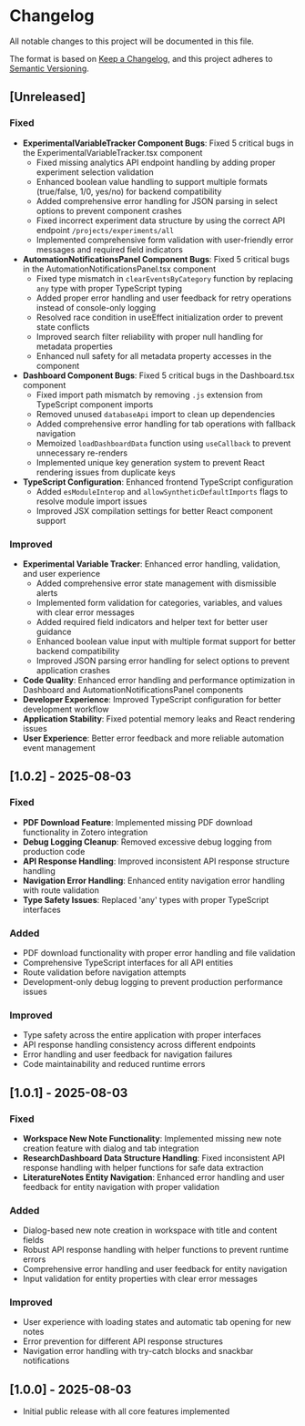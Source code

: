 # Changelog

All notable changes to this project will be documented in this file.

The format is based on [Keep a Changelog](https://keepachangelog.com/en/1.0.0/), and this project adheres to [Semantic Versioning](https://semver.org/spec/v2.0.0.html).

## [Unreleased]

### Fixed
- **ExperimentalVariableTracker Component Bugs**: Fixed 5 critical bugs in the ExperimentalVariableTracker.tsx component
  - Fixed missing analytics API endpoint handling by adding proper experiment selection validation
  - Enhanced boolean value handling to support multiple formats (true/false, 1/0, yes/no) for backend compatibility
  - Added comprehensive error handling for JSON parsing in select options to prevent component crashes
  - Fixed incorrect experiment data structure by using the correct API endpoint `/projects/experiments/all`
  - Implemented comprehensive form validation with user-friendly error messages and required field indicators
- **AutomationNotificationsPanel Component Bugs**: Fixed 5 critical bugs in the AutomationNotificationsPanel.tsx component
  - Fixed type mismatch in `clearEventsByCategory` function by replacing `any` type with proper TypeScript typing
  - Added proper error handling and user feedback for retry operations instead of console-only logging
  - Resolved race condition in useEffect initialization order to prevent state conflicts
  - Improved search filter reliability with proper null handling for metadata properties
  - Enhanced null safety for all metadata property accesses in the component
- **Dashboard Component Bugs**: Fixed 5 critical bugs in the Dashboard.tsx component
  - Fixed import path mismatch by removing `.js` extension from TypeScript component imports
  - Removed unused `databaseApi` import to clean up dependencies
  - Added comprehensive error handling for tab operations with fallback navigation
  - Memoized `loadDashboardData` function using `useCallback` to prevent unnecessary re-renders
  - Implemented unique key generation system to prevent React rendering issues from duplicate keys
- **TypeScript Configuration**: Enhanced frontend TypeScript configuration
  - Added `esModuleInterop` and `allowSyntheticDefaultImports` flags to resolve module import issues
  - Improved JSX compilation settings for better React component support

### Improved
- **Experimental Variable Tracker**: Enhanced error handling, validation, and user experience
  - Added comprehensive error state management with dismissible alerts
  - Implemented form validation for categories, variables, and values with clear error messages
  - Added required field indicators and helper text for better user guidance
  - Enhanced boolean value input with multiple format support for better backend compatibility
  - Improved JSON parsing error handling for select options to prevent application crashes
- **Code Quality**: Enhanced error handling and performance optimization in Dashboard and AutomationNotificationsPanel components
- **Developer Experience**: Improved TypeScript configuration for better development workflow
- **Application Stability**: Fixed potential memory leaks and React rendering issues
- **User Experience**: Better error feedback and more reliable automation event management

## [1.0.2] - 2025-08-03
### Fixed
- **PDF Download Feature**: Implemented missing PDF download functionality in Zotero integration
- **Debug Logging Cleanup**: Removed excessive debug logging from production code
- **API Response Handling**: Improved inconsistent API response structure handling
- **Navigation Error Handling**: Enhanced entity navigation error handling with route validation
- **Type Safety Issues**: Replaced 'any' types with proper TypeScript interfaces

### Added
- PDF download functionality with proper error handling and file validation
- Comprehensive TypeScript interfaces for all API entities
- Route validation before navigation attempts
- Development-only debug logging to prevent production performance issues

### Improved
- Type safety across the entire application with proper interfaces
- API response handling consistency across different endpoints
- Error handling and user feedback for navigation failures
- Code maintainability and reduced runtime errors

## [1.0.1] - 2025-08-03
### Fixed
- **Workspace New Note Functionality**: Implemented missing new note creation feature with dialog and tab integration
- **ResearchDashboard Data Structure Handling**: Fixed inconsistent API response handling with helper functions for safe data extraction
- **LiteratureNotes Entity Navigation**: Enhanced error handling and user feedback for entity navigation with proper validation

### Added
- Dialog-based new note creation in workspace with title and content fields
- Robust API response handling with helper functions to prevent runtime errors
- Comprehensive error handling and user feedback for entity navigation
- Input validation for entity properties with clear error messages

### Improved
- User experience with loading states and automatic tab opening for new notes
- Error prevention for different API response structures
- Navigation error handling with try-catch blocks and snackbar notifications

## [1.0.0] - 2025-08-03
- Initial public release with all core features implemented 